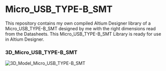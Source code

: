 # Micro_USB_TYPE-B_SMT
This repository contains my own compiled Altium Designer library of a Micro_USB_TYPE-B_SMT designed by me with the right dimensions read from the Datasheets. This Micro_USB_TYPE-B_SMT Library is ready for use in Altium Designer.

### 3D_Micro_USB_TYPE-B_SMT
![3D_Model_Micro_USB_TYPE-B_SMT](https://user-images.githubusercontent.com/57021975/92017350-8b159900-ed4b-11ea-8def-8ba9dada538c.JPG)

